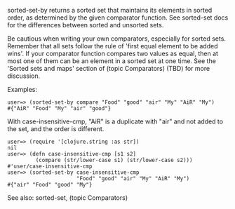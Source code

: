 sorted-set-by returns a sorted set that maintains its elements in
sorted order, as determined by the given comparator function.  See
sorted-set docs for the differences between sorted and unsorted sets.

Be cautious when writing your own comparators, especially for sorted
sets.  Remember that all sets follow the rule of 'first equal element
to be added wins'.  If your comparator function compares two values as
equal, then at most one of them can be an element in a sorted set at
one time.  See the 'Sorted sets and maps' section of (topic
Comparators) (TBD) for more discussion.

Examples:

    user=> (sorted-set-by compare "Food" "good" "air" "My" "AiR" "My")
    #{"AiR" "Food" "My" "air" "good"}

With case-insensitive-cmp, "AiR" is a duplicate with "air" and
not added to the set, and the order is different.

    user=> (require '[clojure.string :as str])
    nil
    user=> (defn case-insensitive-cmp [s1 s2]
             (compare (str/lower-case s1) (str/lower-case s2)))
    #'user/case-insensitive-cmp
    user=> (sorted-set-by case-insensitive-cmp
                          "Food" "good" "air" "My" "AiR" "My")
    #{"air" "Food" "good" "My"}

See also: sorted-set, (topic Comparators)
